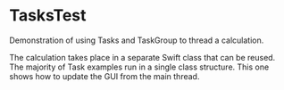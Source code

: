 # TasksTest
Demonstration of using Tasks and TaskGroup to thread a calculation. 

The calculation takes place in a separate Swift class that can be reused. The majority of Task examples run in a single class structure. This one shows how to update the GUI from the main thread.
